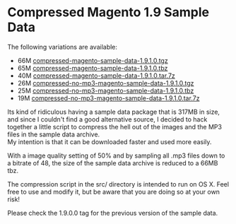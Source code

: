 # Compressed Magento 1.9 Sample Data

The following variations are available:

* 66M [compressed-magento-sample-data-1.9.1.0.tgz](https://raw.githubusercontent.com/Vinai/compressed-magento-sample-data/master/compressed-magento-sample-data-1.9.1.0.tgz)
* 65M [compressed-magento-sample-data-1.9.1.0.tbz](https://raw.githubusercontent.com/Vinai/compressed-magento-sample-data/master/compressed-magento-sample-data-1.9.1.0.tbz)
* 40M [compressed-magento-sample-data-1.9.1.0.tar.7z](https://raw.githubusercontent.com/Vinai/compressed-magento-sample-data/master/compressed-magento-sample-data-1.9.1.0.tar.7z)
* 26M [compressed-no-mp3-magento-sample-data-1.9.1.0.tgz](https://raw.githubusercontent.com/Vinai/compressed-magento-sample-data/master/compressed-no-mp3-magento-sample-data-1.9.1.0.tgz)
* 25M [compressed-no-mp3-magento-sample-data-1.9.1.0.tbz](https://raw.githubusercontent.com/Vinai/compressed-magento-sample-data/master/compressed-no-mp3-magento-sample-data-1.9.1.0.tbz)
* 19M [compressed-no-mp3-magento-sample-data-1.9.1.0.tar.7z](https://raw.githubusercontent.com/Vinai/compressed-magento-sample-data/master/compressed-no-mp3-magento-sample-data-1.9.1.0.tar.7z)

Its kind of ridiculous having a sample data package that is 317MB in size, and since I couldn't find
a good alternative source, I decided to hack together a little script to compress the hell out of the images and the MP3 files
in the sample data archive.  
My intention is that it can be downloaded faster and used more easily.

With a image quality setting of 50% and by sampling all .mp3 files down to a bitrate of 48, the size of the sample data archive is reduced to a 66MB tbz.

The compression script in the src/ directory is intended to run on OS X. Feel free to use and modify it, but be aware that you are doing so at your own risk!

Please check the 1.9.0.0 tag for the previous version of the sample data.
